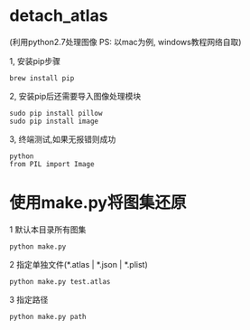 # detach_atlas

(利用python2.7处理图像 PS: 以mac为例, windows教程网络自取)

1, 安装pip步骤

```vim
brew install pip
```

2, 安装pip后还需要导入图像处理模块

```vim
sudo pip install pillow
sudo pip install image
```

3, 终端测试,如果无报错则成功

```vim
python
from PIL import Image
```

# 使用make.py将图集还原
1 默认本目录所有图集
```vim
python make.py
```

2 指定单独文件(*.atlas | *.json | *.plist)
```vim
python make.py test.atlas
```

3 指定路径
```vim
python make.py path
```
